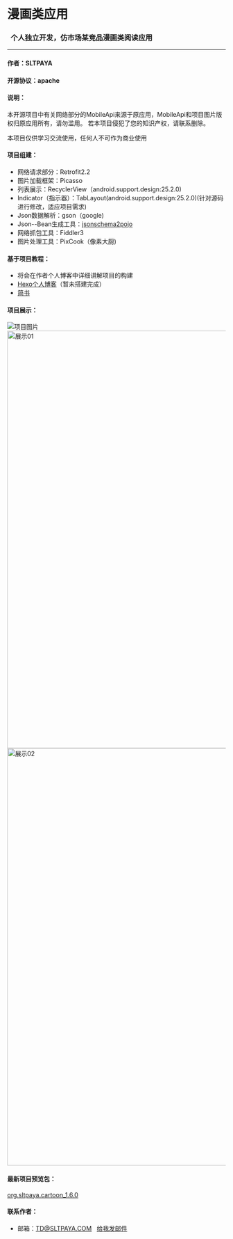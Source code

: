 # 漫画类应用
### &nbsp;&nbsp;个人独立开发，仿市场某竞品漫画类阅读应用
---

#### 作者：SLTPAYA

#### 开源协议：apache

#### 说明：
本开源项目中有关网络部分的MobileApi来源于原应用，MobileApi和项目图片版权归原应用所有，请勿滥用。
若本项目侵犯了您的知识产权，请联系删除。

本项目仅供学习交流使用，任何人不可作为商业使用

#### 项目组建：

* 网络请求部分：Retrofit2.2
* 图片加载框架：Picasso
* 列表展示：RecyclerView（android.support.design:25.2.0)
* Indicator（指示器）：TabLayout(android.support.design:25.2.0)(针对源码进行修改，适应项目需求)
* Json数据解析：gson（google)
* Json--Bean生成工具：[jsonschema2pojo](http://www.jsonschema2pojo.org/)
* 网络抓包工具：Fiddler3
* 图片处理工具：PixCook（像素大厨)

#### 基于项目教程：

* 将会在作者个人博客中详细讲解项目的构建
* [Hexo个人博客](http://blog.sltpaya.com)（暂未搭建完成）
* [简书](http://www.jianshu.com/u/397824cc2758)

#### 项目展示：

![项目图片](http://p1.bpimg.com/4851/2c7b28f0b53764e5.gif)
<img src="https://github.com/sltpaya/Cartoon/blob/master/pic01.png" width = "540" height = "960" alt="展示01"/>
<img src="https://github.com/sltpaya/Cartoon/blob/master/pic02.png" width = "540" height = "960" alt="展示02"/>

#### 最新项目预览包：

[org.sltpaya.cartoon_1.6.0](https://github.com/sltpaya/Cartoon/raw/master/org.sltpaya.cartoon_1.6.apk)

#### 联系作者：

* 邮箱：TD@SLTPAYA.COM &nbsp;&nbsp;[给我发邮件](mailto:TD@SLTPAYA.COM)
